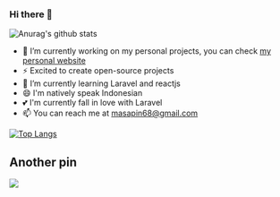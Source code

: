 ### Hi there 👋

![Anurag's github stats](https://github-readme-stats.vercel.app/api?username=destroylord&show_icons=true&theme=slateorange)


- 🔭 I’m currently working on my personal projects, you can check <a href="https://dafrinmaulana.xyz/">my personal website</a>
- ⚡ Excited to create open-source projects
- 🌱 I’m currently learning Laravel and reactjs
- 😄 I'm natively speak Indonesian
- 💕 I'm currently fall in love with Laravel
- 📫 You can reach me at masapin68@gmail.com


[![Top Langs](https://github-readme-stats.vercel.app/api/top-langs/?username=destroylord)](https://github.com/destroylord/github-readme-stats)


## Another pin

<a href="https://github.com/destroylord/hello-world">
  <img src="https://github-readme-stats.vercel.app/api/pin/?username=destroylord&repo=github-readme-stats&theme=slateorange">
</a>
